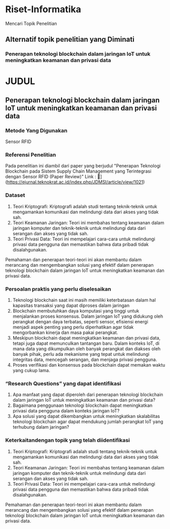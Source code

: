 # Riset-Informatika
Mencari Topik Penelitian

## Alternatif topik penelitian yang Diminati
### Penerapan teknologi blockchain dalam jaringan IoT untuk meningkatkan keamanan dan privasi data

# JUDUL
## Penerapan teknologi blockchain dalam jaringan IoT untuk meningkatkan keamanan dan privasi data

### Metode Yang Digunakan
Sensor RFID

### Referensi Penelitian
Pada penelitian ini diambil dari paper yang berjudul "Penerapan Teknologi Blockchain pada Sistem Supply Chain
Management yang Terintegrasi dengan Sensor RFID (Paper Review)" Link : 🔗](https://ejurnal.teknokrat.ac.id/index.php/JDMSI/article/view/1021)

### Dataset
1. Teori Kriptografi: Kriptografi adalah studi tentang teknik-teknik untuk mengamankan komunikasi dan melindungi data dari akses yang tidak sah.
2. Teori Keamanan Jaringan: Teori ini membahas tentang keamanan dalam jaringan komputer dan teknik-teknik untuk melindungi data dari serangan dan akses yang tidak sah.
3. Teori Privasi Data: Teori ini mempelajari cara-cara untuk melindungi privasi data pengguna dan memastikan bahwa data pribadi tidak disalahgunakan.

Pemahaman dan penerapan teori-teori ini akan membantu dalam merancang dan mengembangkan solusi yang efektif dalam penerapan teknologi blockchain dalam jaringan IoT untuk meningkatkan keamanan dan privasi data.

### Persoalan praktis yang  perlu diselesaikan
1. Teknologi blockchain saat ini masih memiliki keterbatasan dalam hal kapasitas transaksi yang dapat diproses dalam jaringan
2. Blockchain membutuhkan daya komputasi yang tinggi untuk menjalankan proses konsensus. Dalam jaringan IoT yang didukung oleh perangkat dengan daya terbatas, seperti sensor, efisiensi energi menjadi aspek penting yang perlu diperhatikan agar tidak mengorbankan kinerja dan masa pakai perangkat.
3. Meskipun blockchain dapat meningkatkan keamanan dan privasi data, tetapi juga dapat memunculkan tantangan baru. Dalam konteks IoT, di mana data yang dikumpulkan oleh banyak perangkat dan diakses oleh banyak pihak, perlu ada mekanisme yang tepat untuk melindungi integritas data, mencegah serangan, dan menjaga privasi pengguna.
4. Proses verifikasi dan konsensus pada blockchain dapat memakan waktu yang cukup lama.

### “Research Questions” yang dapat identifikasi
1. Apa manfaat yang dapat diperoleh dari penerapan teknologi blockchain dalam jaringan IoT untuk meningkatkan keamanan dan privasi data?
2. Bagaimana penggunaan teknologi blockchain dapat meningkatkan privasi data pengguna dalam konteks jaringan IoT?
3. Apa solusi yang dapat dikembangkan untuk meningkatkan skalabilitas teknologi blockchain agar dapat mendukung jumlah perangkat IoT yang terhubung dalam jaringan?

### Keterkaitandengan topik yang telah diidentifikasi
1. Teori Kriptografi: Kriptografi adalah studi tentang teknik-teknik untuk mengamankan komunikasi dan melindungi data dari akses yang tidak sah.
2. Teori Keamanan Jaringan: Teori ini membahas tentang keamanan dalam jaringan komputer dan teknik-teknik untuk melindungi data dari serangan dan akses yang tidak sah.
3. Teori Privasi Data: Teori ini mempelajari cara-cara untuk melindungi privasi data pengguna dan memastikan bahwa data pribadi tidak disalahgunakan.

Pemahaman dan penerapan teori-teori ini akan membantu dalam merancang dan mengembangkan solusi yang efektif dalam penerapan teknologi blockchain dalam jaringan IoT untuk meningkatkan keamanan dan privasi data.

